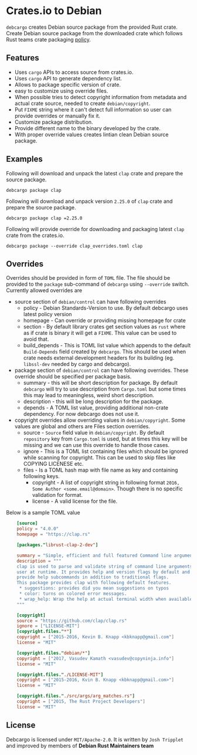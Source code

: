 Crates.io to Debian
===========================

`debcargo` creates Debian source package from the provided Rust crate. Create
Debian source package from the downloaded crate which follows Rust teams crate
packaging [policy](https://wiki.debian.org/Teams/RustPackaging/Policy).


## Features ##

 * Uses `cargo` APIs to access source from crates.io.
 * Uses `cargo` API to generate dependency list.
 * Allows to package specific version of crate.
 * easy to customize using override files.
 * When possible tries to detect copyright information from metadata and actual
   crate source, needed to create `debian/copyright`.
 * Put `FIXME` string where it can't detect full information so user can provide
   overrides or manually fix it.
 * Customize package distribution.
 * Provide different name to the binary developed by the crate.
 * With proper override values creates lintian clean Debian source package.

## Examples ##

Following will download and unpack the latest `clap` crate and prepare the
source package.

`debcargo package clap`

Following will download and unpack version `2.25.0` of `clap` crate and prepare
the source package.

`debcargo package clap =2.25.0`

Following will provide override for downloading and packaging latest `clap`
crate from the crates.io.

`debcargo package --override clap_overrides.toml clap`

## Overrides ##

Overrides should be provided in form of `TOML` file. The file should be provided
to the `package` sub-command of `debcargo` using `--override` switch. Currently
allowed overrides are

 * source section of `debian/control` can have following overrides
   * policy - Debian Standards-Version to use. By default debcargo uses latest
     policy version
   * homepage - Can override or providing missing homepage for crate
   * section - By default library crates get section values as `rust` where as if
     crate is binary it will get a `FIXME`. This value can be used to avoid that.
   * build_depends - This is TOML list value which appends to the default
     `Build-Depends` field created
     by `debcargo`. This should be used when crate needs external development
     headers for its building (eg. `libssl-dev` needed by cargo and debcargo).
 * package section  of `debian/control` can have following overrides. These
   override should be specified per package basis.
   * summary - this will be short description for package. By default `debcargo`
     will try to use description from `Cargo.toml` but some times this may lead
     to meaningless, weird short description.
   * description - this will be long description for the package.
   * depends - A TOML list value, providing additional non-crate dependency. For
     now debcargo does not use it.
  * copyright overrides allow overriding values in `debian/copyright`. Some
    values are global and others are Files section overrides.
     * source - `Source` field value in `debian/copyright`. By default
       `repository` key from `Cargo.toml` is used, but at times this key will be
       missing and we can use this override to handle those cases.
     * ignore - This is a TOML list containing files which should be ignored
       while scanning for copyright. This can be used to skip files like COPYING
       LICENESE etc.
     * files - Is a TOML hash map with file name as key and containing following keys.
       * copyright - A list of copyright string in following format
       `2016, Some Author <some.email@domain>`. Though there is no specific
       validation for format.
       * license - A valid license for the file.

Below is a sample TOML value

```toml
    [source]
    policy = "4.0.0"
    homepage = "https://clap.rs"

    [packages."librust-clap-2-dev"]

    summary = "Simple, efficient and full featured Command line argument parser - source"
    description = """
    clap is used to parse and validate string of command line arguments provided by
    user at runtime. It provides help and version flags by default and additionally
    provide help subcommands in addition to traditional flags.
    This package provides clap with following default features.
     * suggestions: provides did you mean suggestions on typos
     * color: turns on colored error messages.
     * wrap_help: Wrap the help at actual terminal width when available.
    """

    [copyright]
    source = "https://github.com/clap/clap.rs"
    ignore = ["LICENSE-MIT"]
    [copyright.files."*"]
    copyright = ["2015-2016, Kevin B. Knapp <kbknapp@gmail.com"]
    license = "MIT"

    [copyright.files."debian/*"]
    copyright = ["2017, Vasudev Kamath <vasudev@copyninja.info"]
    license = "MIT"

    [copyright.files."./LICENSE-MIT"]
    copyright = ["2015-2016, Kvin B. Knapp <kbknapp@gmail.com>"]
    license = "MIT"

    [copyright.files."./src/args/arg_matches.rs"]
    copyright = ["2015, The Rust Project Developers"]
    license = "MIT"
```

## License ##

Debcargo is licensed under `MIT/Apache-2.0`. It is written by `Josh Tripplet`
and improved by members of **Debian Rust Maintainers team**
